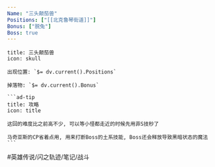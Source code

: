 ```yaml
---
Name: "三头颠茄兽"
Positions: ["[[北克鲁琴街道]]"]
Bonus: ["脱兔"]
Boss: true
---
```

````ad-danger
title: 三头颠茄兽
icon: skull

出现位置: `$= dv.current().Positions`

掉落物: `$= dv.current().Bonus`

```ad-tip
title: 攻略
icon: title

这回的难度比之前高不少, 可以等小怪都走近的时候先用菲S技秒了

马奇亚斯的CP省着点用, 用来打断Boss的土系技能, Boss还会释放导致黑暗状态的魔法
```
````

#英雄传说/闪之轨迹/笔记/战斗